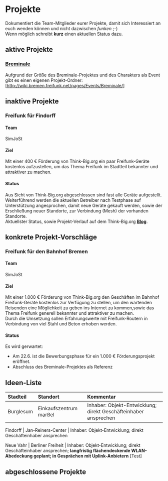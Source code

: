# Projekte

Dokumentiert die Team-Mitglieder eurer Projekte, damit sich Interessiert an euch wenden können und nicht dazwischen *funken* ;-)  
Wenn möglich schreibt **kurz** einen aktuellen Status dazu.

## aktive Projekte

### [Breminale](http://wiki.bremen.freifunk.net/pages/Events/Breminale/)
Aufgrund der Größe des Breminale-Projektes und des Charakters als Event gibt es einen eigenen Projekt-Ordner: [http://wiki.bremen.freifunk.net/pages/Events/Breminale/]

## inaktive Projekte

### Freifunk für Findorff
#### Team
SimJoSt

#### Ziel
Mit einer 400 € Förderung von Think-Big.org ein paar Freifunk-Geräte kostenlos aufzustellen, um das Thema Freifunk im Stadtteil bekannter und attraktiver zu machen.

#### Status
Aus Sicht von Think-Big.org abgeschlossen sind fast alle Geräte aufgestellt.  
Weiterführend werden die aktuellen Betreiber nach Testphase auf Unterstützung angesprochen, damit neue Geräte gekauft werden, sowie der Erschließung neuer Standorte, zur Verbindung (Mesh) der vorhanden Standorte.  
Aktuellster Status, sowie Projekt-Verlauf auf dem Think-Big.org [**Blog**](https://www.think-big.org/projekt/freifunk-fuer-findorff/).

## konkrete Projekt-Vorschläge

### Freifunk für den Bahnhof Bremen
#### Team
SimJoSt

#### Ziel
Mit einer 1.000 € Förderung von Think-Big.org den Geschäften im Bahnhof Freifunk-Geräte kostenlos zur Verfügung zu stellen, um den wartenden Reisenden eine Möglichkeit zu geben ins Internet zu kommen,sowie das Thema Freifunk generell bekannter und attraktiver zu machen.  
Durch die Umsetzung sollen Erfahrungswerte mit Freifunk-Routern in Verbindung von viel Stahl und Beton erhoben werden.

#### Status
Es wird gerwartet:
* Am 22.6. ist die Bewerbungsphase für ein 1.000 € Förderungsprojekt eröffnet.  
* Abschluss des Breminale-Projektes als Referenz

## Ideen-Liste
  Stadteil      |   Standort              |   Kommentar
:-------------- | :---------------------- | :------------------------------------------------
Burglesum       | Einkaufszentrum marßel  | Inhaber: Objekt-Entwicklung; direkt Geschäfteinhaber ansprechen

Findorff        | Jan-Reiners-Center      | Inhaber: Objekt-Entwicklung; direkt Geschäfteinhaber ansprechen

Neue Vahr       | Berliner Freiheit       | Inhaber: Objekt-Entwicklung; direkt Geschäfteinhaber ansprechen; **langfristig flächendeckende WLAN-Abedeckung geplant; in Gesprächen mit Uplink-Anbietern**
[Test]

## abgeschlossene Projekte


